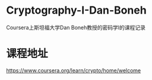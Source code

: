 # Cryptography-I-Dan-Boneh
Coursera上斯坦福大学Dan Boneh教授的密码学I的课程记录

# 课程地址
https://www.coursera.org/learn/crypto/home/welcome
